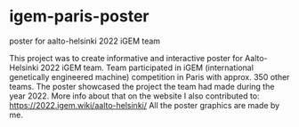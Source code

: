 # igem-paris-poster
poster for aalto-helsinki 2022 iGEM team

This project was to create informative and interactive poster for Aalto-Helsinki 2022 iGEM team. Team participated in iGEM (international genetically
engineered machine) competition in Paris with approx. 350 other teams. The poster showcased the project the team had made during the year 2022. More info
about that on the website I also contributed to: https://2022.igem.wiki/aalto-helsinki/ All the poster graphics are made by me.
